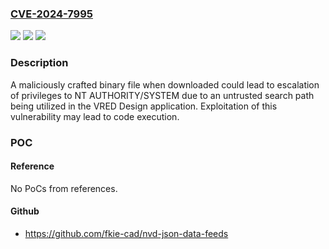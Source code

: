 ### [CVE-2024-7995](https://cve.mitre.org/cgi-bin/cvename.cgi?name=CVE-2024-7995)
![](https://img.shields.io/static/v1?label=Product&message=VRED%20Design&color=blue)
![](https://img.shields.io/static/v1?label=Version&message=2025%20&color=brightgreen)
![](https://img.shields.io/static/v1?label=Vulnerability&message=CWE-426%20Untrusted%20Search%20Path&color=brightgreen)

### Description

A maliciously crafted binary file when downloaded could lead to escalation of privileges to NT AUTHORITY/SYSTEM due to an untrusted search path being utilized in the VRED Design application. Exploitation of this vulnerability may lead to code execution.

### POC

#### Reference
No PoCs from references.

#### Github
- https://github.com/fkie-cad/nvd-json-data-feeds

